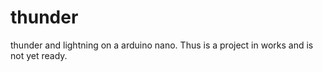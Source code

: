 # thunder
thunder and lightning on a arduino nano.
Thus is a project in works and is not yet ready. 
